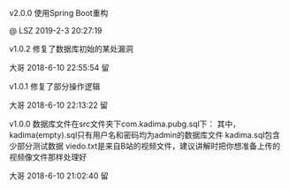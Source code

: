 v2.0.0
使用Spring Boot重构

@ LSZ 2019-2-3 20:27:19

v1.0.2
修复了数据库初始的某处漏洞

大哥 2018-6-10 22:55:54 留

v1.0.1
修复了部分操作逻辑

大哥 2018-6-10 22:13:22 留

v1.0.0
数据库文件在src文件夹下com.kadima.pubg.sql下：
其中，kadima(empty).sql只有用户名和密码均为admin的数据库文件
kadima.sql包含少部分测试数据
viedo.txt是来自B站的视频文件，建议讲解时把你想准备上传的视频像文件那样处理好

大哥 2018-6-10 21:02:40 留
